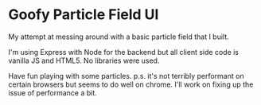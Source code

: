 # Goofy Particle Field UI

My attempt at messing around with a basic particle field that I built. 

I'm using Express with Node for the backend but all client side code is vanilla JS and HTML5. No libraries were used.

Have fun playing with some particles. p.s. it's not terribly performant on certain browsers but seems to do well on chrome. I'll work on fixing up the issue of performance a bit.


